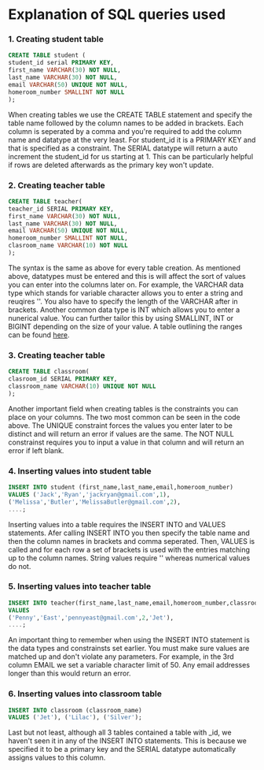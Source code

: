 # Explanation of SQL queries used

### 1. Creating student table

````sql
CREATE TABLE student (
student_id serial PRIMARY KEY,
first_name VARCHAR(30) NOT NULL,
last_name VARCHAR(30) NOT NULL,
email VARCHAR(50) UNIQUE NOT NULL,
homeroom_number SMALLINT NOT NULL	
);
````
When creating tables we use the CREATE TABLE statement and specify the table name followed by the column names to be added in brackets.
Each column is seperated by a comma and you're required to add the column name and datatype at the very least. For student_id it is a PRIMARY KEY and that is specified as a constraint. The SERIAL datatype will return a auto increment the student_id for us starting at 1. This can be particularly helpful if rows are deleted afterwards as the primary key won't update. 


### 2. Creating teacher table

````sql
CREATE TABLE teacher(
teacher_id SERIAL PRIMARY KEY,
first_name VARCHAR(30) NOT NULL,
last_name VARCHAR(30) NOT NULL,
email VARCHAR(50) UNIQUE NOT NULL,
homeroom_number SMALLINT NOT NULL,
clasroom_name VARCHAR(10) NOT NULL	
);
````
The syntax is the same as above for every table creation. As mentioned above, datatypes must be entered and this is will affect the sort of values you can enter into the columns later on. For example, the VARCHAR data type which stands for variable character allows you to enter a string and reuqires ''. You also have to specify the length of the VARCHAR after in brackets. Another common data type is INT which allows you to enter a nunerical value. You can further tailor this by using SMALLINT, INT or BIGINT depending on the size of your value. A table outlining the ranges can be found [here](https://www.postgresql.org/docs/current/datatype-numeric.html).


### 3. Creating teacher table

````sql
CREATE TABLE classroom(
clasroom_id SERIAL PRIMARY KEY,
classroom_name VARCHAR(10) UNIQUE NOT NULL				   
);
````
Another important field when creating tables is the constraints you can place on your columns. The two most common can be seen in the code above.
The UNIQUE constraint forces the values you enter later to be distinct and will return an error if values are the same. The NOT NULL constrainst requires you to input a value in that column and will return an error if left blank.


### 4. Inserting values into student table

````sql
INSERT INTO student (first_name,last_name,email,homeroom_number)
VALUES ('Jack','Ryan','jackryan@gmail.com',1),
('Melissa','Butler','MelissaButler@gmail.com',2),
....;
````
Inserting values into a table requires the INSERT INTO and VALUES statements. Afer calling INSERT INTO you then specify the table name and then the column names in brackets and comma seperated. Then, VALUES is called and for each row a set of brackets is used with the entries matching up to the column names. String values require '' whereas numerical values do not.


### 5. Inserting values into teacher table

````sql
INSERT INTO teacher(first_name,last_name,email,homeroom_number,classroom_name)
VALUES
('Penny','East','pennyeast@gmail.com',2,'Jet'),
....;
````
An important thing to remember when using the INSERT INTO statement is the data types and constrainsts set earlier. You must make sure values are matched up and don't violate any parameters. For example, in the 3rd column EMAIL we set a variable character limit of 50. Any email addresses longer than this would return an error.


### 6. Inserting values into classroom table

````sql
INSERT INTO classroom (classroom_name)
VALUES ('Jet'), ('Lilac'), ('Silver');
````
Last but not least, although all 3 tables contained a table with _id, we haven't seen it in any of the INSERT INTO statements.
This is because we specified it to be a primary key and the SERIAL datatype automatically assigns values to this column.
